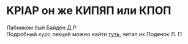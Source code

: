 # KPIAP он же КИПЯП или КПОП 
Лабником был Байден Д.Р<br/>
Подробный курс лекций можно найти [туть][лекции], читал их Поденок Л. П

[лекции]: https://yadi.sk/d/vyd6zqbP4v4R_g

